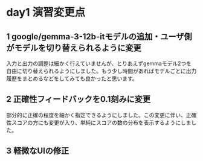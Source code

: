 # day1 演習変更点
## 1 google/gemma-3-12b-itモデルの追加・ユーザ側がモデルを切り替えられるように変更
入力と出力の調整は細かく行えていませんが、とりあえずgemmaモデル2つを自由に切り替えられるようにしました。もう少し時間があればモデルごとに出力履歴をまとめるなどをしてみても良かったと思います。

## 2 正確性フィードバックを0.1刻みに変更
部分的に正確の程度を細かく指定できるようにしました。この変更に伴い、正確性スコアの方にも変更が入り、単純にスコアの数の分布を表示するようにしました。

## 3 軽微なUIの修正
